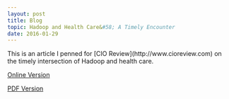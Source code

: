 ```yaml
---
layout: post
title: Blog
topic: Hadoop and Health Care&#58; A Timely Encounter
date: 2016-01-29
---
```

<div class="content" markdown="1">
This is an article I penned for [CIO Review](http://www.cioreview.com) on the timely intersection of Hadoop and health care.

[Online Version](http://opensource.cioreview.com/cxoinsight/hadoop-and-health-care-a-timely-encounter-nid-11843-cid-92.html)

[PDF Version](https://www.dropbox.com/s/wssnwvadno1fgc4/cio-magazine-article-large.pdf?dl=0)
</div>
